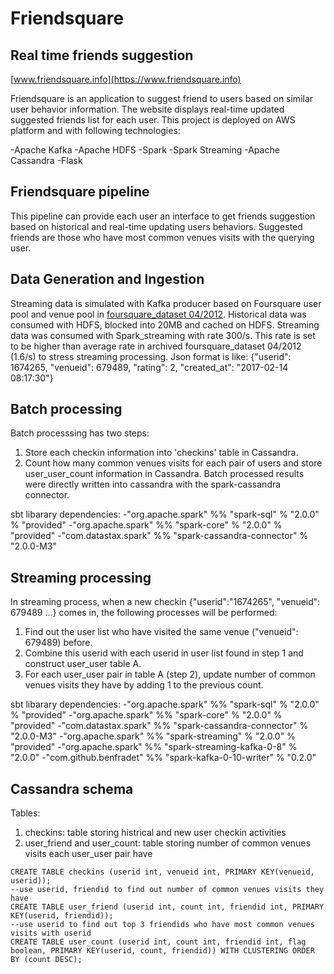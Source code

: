 # Friendsquare

## Real time friends suggestion

[www.friendsquare.info](https://www.friendsquare.info)

Friendsquare is an application to suggest friend to users based on similar user behavior information. The website displays real-time updated suggested friends list for each user. This project is deployed on AWS platform and with following technologies:

-Apache Kafka
-Apache HDFS
-Spark
-Spark Streaming
-Apache Cassandra
-Flask

## Friendsquare pipeline

This pipeline can provide each user an interface to get friends suggestion based on historical and real-time updating users behaviors. Suggested friends are those who have most common venues visits with the querying user.


## Data Generation and Ingestion

Streaming data is simulated with Kafka producer based on Foursquare user pool and venue pool in [foursquare_dataset 04/2012](https://archive.org/details/201309_foursquare_dataset_umn). Historical data was consumed with HDFS, blocked into 20MB and cached on HDFS. Streaming data was consumed with Spark_streaming with rate 300/s. This rate is set to be higher than average rate in archived foursquare_dataset 04/2012 (1.6/s) to stress streaming processing. Json format is like: {"userid": 1674265, "venueid": 679489, "rating": 2, "created_at": "2017-02-14 08:17:30"}

## Batch processing

Batch processsing has two steps: 
1. Store each checkin information into 'checkins' table in Cassandra. 
2. Count how many common venues visits for each pair of users and store user_user_count information in Cassandra. 
Batch processed results were directly written into cassandra with the spark-cassandra connector.

sbt libarary dependencies:
-"org.apache.spark" %% "spark-sql" % "2.0.0" % "provided"
-"org.apache.spark" %% "spark-core" % "2.0.0" % "provided"
-"com.datastax.spark" %% "spark-cassandra-connector" % "2.0.0-M3"

## Streaming processing

In streaming process, when a new checkin {"userid":"1674265", "venueid": 679489 ...} comes in, the following processes will be performed:
1. Find out the user list who have visited the same venue ("venueid": 679489) before.
2. Combine this userid with each userid in user list found in step 1 and construct user_user table A.
3. For each user_user pair in table A (step 2), update number of common venues visits they have by adding 1 to the previous count.

sbt libarary dependencies:
-"org.apache.spark" %% "spark-sql" % "2.0.0" % "provided"
-"org.apache.spark" %% "spark-core" % "2.0.0" % "provided"
-"com.datastax.spark" %% "spark-cassandra-connector" % "2.0.0-M3"
-"org.apache.spark" %% "spark-streaming" % "2.0.0" % "provided"
-"org.apache.spark" %% "spark-streaming-kafka-0-8" % "2.0.0"
-"com.github.benfradet" %% "spark-kafka-0-10-writer" % "0.2.0"

## Cassandra schema

Tables:
1. checkins: table storing histrical and new user checkin activities
2. user_friend and user_count: table storing number of common venues visits each user_user pair have
```
CREATE TABLE checkins (userid int, venueid int, PRIMARY KEY(venueid, userid));
--use userid, friendid to find out number of common venues visits they have
CREATE TABLE user_friend (userid int, count int, friendid int, PRIMARY KEY(userid, friendid));
--use userid to find out top 3 friendids who have most common venues visits with userid
CREATE TABLE user_count (userid int, count int, friendid int, flag boolean, PRIMARY KEY(userid, count, friendid)) WITH CLUSTERING ORDER BY (count DESC);
```
